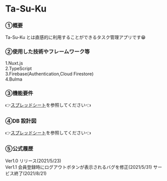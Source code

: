 # Ta-Su-Ku

### ①概要

Ta-Su-Ku とは直感的に利用することができるタスク管理アプリです:grin:

### ②使用した技術やフレームワーク等

1.Nuxt.js  
2.TypeScript  
3.Firebase(Authentication,Cloud Firestore)  
4.Bulma

### ③機能要件

:point_right:[スプレッドシート](https://docs.google.com/spreadsheets/d/1z0p7qQkM5B6jZoZjLa-lptc6xI5NZHNv7RUzvAxaJIg/edit#gid=0)を参照してください:point_left:

### ④DB 設計図

:point_right:[スプレッドシート](https://docs.google.com/spreadsheets/d/1z0p7qQkM5B6jZoZjLa-lptc6xI5NZHNv7RUzvAxaJIg/edit#gid=1428645283)を参照してください:point_left:

### ⑤公式履歴

Ver1.0 リリース(2021/5/23)  
Ver1.1 会員登録時にログアウトボタンが表示されるバグを修正(2021/5/31)
サービス終了(2021/8/21)
